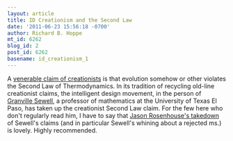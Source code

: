 ```yaml
---
layout: article
title: ID Creationism and the Second Law
date: '2011-06-23 15:56:18 -0700'
author: Richard B. Hoppe
mt_id: 6262
blog_id: 2
post_id: 6262
basename: id_creationism_1
---
```

A [venerable claim of creationists](http://talkorigins.org/indexcc/list.html#CF) is that evolution somehow or other violates the Second Law of Thermodynamics.  In its tradition of recycling old-line creationist claims, the intelligent design movement, in the person of [Granville Sewell](http://www.math.utep.edu/Faculty/sewell/), a professor of mathematics at the University of Texas El Paso, has taken up the creationist Second Law claim.  For the few here who don't regularly read him, I have to say that [Jason Rosenhouse's takedown](http://scienceblogs.com/evolutionblog/2011/06/evolution_and_the_second_law.php) of Sewell's claims (and in particular Sewell's whining about a rejected ms.) is lovely.  Highly recommended.
